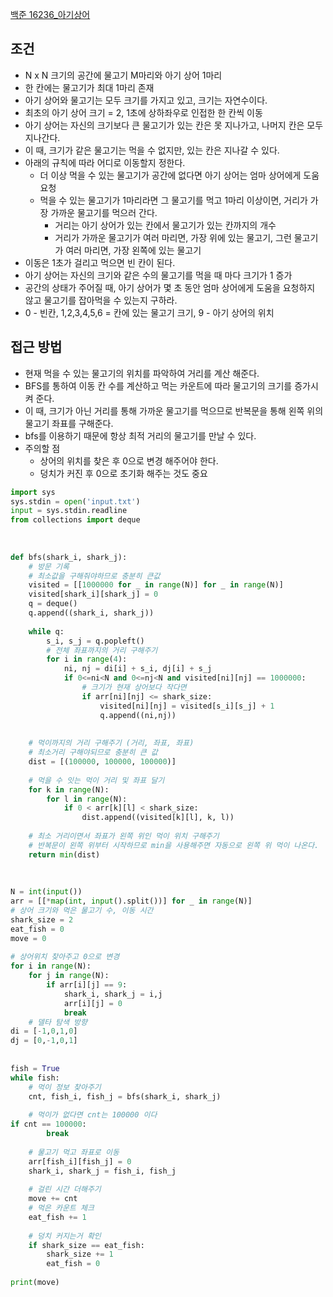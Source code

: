 
[백준 16236_아기상어](https://www.acmicpc.net/problem/16236)



## 조건

- N x N 크기의 공간에 물고기 M마리와 아기 상어 1마리
- 한 칸에는 물고기가 최대 1마리 존재
- 아기 상어와 물고기는 모두 크기를 가지고 있고, 크기는 자연수이다.
- 최초의 아기 상어 크기 = 2, 1초에 상하좌우로 인접한 한 칸씩 이동
- 아기 상어는 자신의 크기보다 큰 물고기가 있는 칸은 못 지나가고, 나머지 칸은 모두 지나간다.
- 이 때, 크기가 같은 물고기는 먹을 수 없지만, 있는 칸은 지나갈 수 있다.
- 아래의 규칙에 따라 어디로 이동할지 정한다.
	- 더 이상 먹을 수 있는 물고기가 공간에 없다면 아기 상어는 엄마 상어에게 도움 요청
	- 먹을 수 있는 물고기가 1마리라면 그 물고기를 먹고 1마리 이상이면, 거리가 가장 가까운 물고기를 먹으러 간다.
		- 거리는 아기 상어가 있는 칸에서 물고기가 있는 칸까지의 개수
		- 거리가 가까운 물고기가 여러 마리면, 가장 위에 있는 물고기, 그런 물고기가 여러 마리면, 가장 왼쪽에 있는 물고기
- 이동은 1초가 걸리고 먹으면 빈 칸이 된다.
- 아기 상어는 자신의 크기와 같은 수의 물고기를 먹을 때 마다 크기가 1 증가
- 공간의 상태가 주어질 때, 아기 상어가 몇 초 동안 엄마 상어에게 도움을 요청하지 않고 물고기를 잡아먹을 수 있는지 구하라.
- 0 - 빈칸, 1,2,3,4,5,6 = 칸에 있는 물고기 크기, 9 - 아기 상어의 위치



## 접근 방법

- 현재 먹을 수 있는 물고기의 위치를 파악하여 거리를 계산 해준다. 
- BFS를 통하여 이동 칸 수를 계산하고 먹는 카운트에 따라 물고기의 크기를 증가시켜 준다.
- 이 때, 크기가 아닌 거리를 통해 가까운 물고기를 먹으므로 반복문을 통해 왼쪽 위의 물고기 좌표를 구해준다.
- bfs를 이용하기 때문에 항상 최적 거리의 물고기를 만날 수 있다.
- 주의할 점
	- 상어의 위치를 찾은 후 0으로 변경 해주어야 한다.
	- 덩치가 커진 후 0으로 초기화 해주는 것도 중요


```python
import sys  
sys.stdin = open('input.txt')  
input = sys.stdin.readline  
from collections import deque  
  
  
  
def bfs(shark_i, shark_j):  
    # 방문 기록  
    # 최소값을 구해줘야하므로 충분히 큰값 
    visited = [[1000000 for _ in range(N)] for _ in range(N)]  
    visited[shark_i][shark_j] = 0  
    q = deque()  
    q.append((shark_i, shark_j))  
  
    while q:  
        s_i, s_j = q.popleft()  
        # 전체 좌표까지의 거리 구해주기  
        for i in range(4):  
            ni, nj = di[i] + s_i, dj[i] + s_j  
            if 0<=ni<N and 0<=nj<N and visited[ni][nj] == 1000000:  
                # 크기가 현재 상어보다 작다면  
                if arr[ni][nj] <= shark_size:  
                    visited[ni][nj] = visited[s_i][s_j] + 1  
                    q.append((ni,nj))  
  
  
    # 먹이까지의 거리 구해주기 (거리, 좌표, 좌표)  
    # 최소거리 구해야되므로 충분히 큰 값    
    dist = [(100000, 100000, 100000)]  
  
    # 먹을 수 잇는 먹이 거리 및 좌표 달기  
    for k in range(N):  
        for l in range(N):  
            if 0 < arr[k][l] < shark_size:  
                dist.append((visited[k][l], k, l))  
      
    # 최소 거리이면서 좌표가 왼쪽 위인 먹이 위치 구해주기  
    # 반복문이 왼쪽 위부터 시작하므로 min을 사용해주면 자동으로 왼쪽 위 먹이 나온다.    
    return min(dist)  
  
  
  
N = int(input())  
arr = [[*map(int, input().split())] for _ in range(N)]  
# 상어 크기와 먹은 물고기 수, 이동 시간  
shark_size = 2  
eat_fish = 0  
move = 0  
  
# 상어위치 찾아주고 0으로 변경  
for i in range(N):  
    for j in range(N):  
        if arr[i][j] == 9:  
            shark_i, shark_j = i,j  
            arr[i][j] = 0  
            break  
    # 델타 탐색 방향  
di = [-1,0,1,0]  
dj = [0,-1,0,1]  
  
  
fish = True  
while fish:  
    # 먹이 정보 찾아주기  
    cnt, fish_i, fish_j = bfs(shark_i, shark_j)  
  
    # 먹이가 없다면 cnt는 100000 이다   
if cnt == 100000:  
        break  
  
    # 물고기 먹고 좌표로 이동  
    arr[fish_i][fish_j] = 0  
    shark_i, shark_j = fish_i, fish_j  
  
    # 걸린 시간 더해주기  
    move += cnt  
    # 먹은 카운트 체크  
    eat_fish += 1  
  
    # 덩치 커지는거 확인  
    if shark_size == eat_fish:  
        shark_size += 1  
        eat_fish = 0  
  
print(move)
```